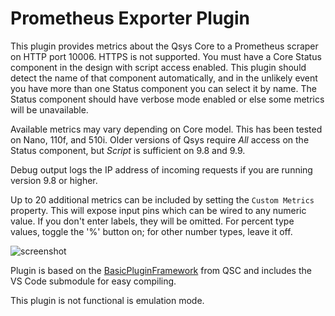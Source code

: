 # Prometheus Exporter Plugin

This plugin provides metrics about the Qsys Core to a Prometheus scraper on HTTP port 10006.  HTTPS is not supported. 
You must have a Core Status component in the design with script access enabled.  This plugin should detect the name of that component automatically, and in the unlikely event you have more than one Status component you can select it by name.  The Status component should have verbose mode enabled or else some metrics will be unavailable.

Available metrics may vary depending on Core model.  This has been tested on Nano, 110f, and 510i.
Older versions of Qsys require _All_ access on the Status component, but _Script_ is sufficient on 9.8 and 9.9.

Debug output logs the IP address of incoming requests if you are running version 9.8 or higher.

Up to 20 additional metrics can be included by setting the `Custom Metrics` property.  This will expose input pins which can be wired to any numeric value.  If you don't enter labels, they will be omitted.  For percent type values, toggle the '%' button on; for other number types, leave it off.

![screenshot](https://github.com/llamafilm/qsys-plugin-prometheus-exporter/assets/3991046/dac7b904-6378-4b21-a1d1-37e8717b1356)

Plugin is based on the [BasicPluginFramework](https://bitbucket.org/qsc-communities/basicpluginframework/src/main/) from QSC and includes the VS Code submodule for easy compiling.

This plugin is not functional is emulation mode.
